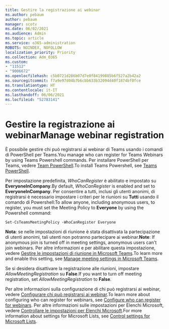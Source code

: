 ```yaml
---
title: Gestire la registrazione ai webinar
ms.author: pebaum
author: pebaum
manager: scotv
ms.date: 06/02/2021
ms.audience: Admin
ms.topic: article
ms.service: o365-administration
ROBOTS: NOINDEX, NOFOLLOW
localization_priority: Priority
ms.collection: Adm_O365
ms.custom:
- "11512"
- "9006672"
ms.openlocfilehash: c5b0721d286b07d7e0f84199885b6f527a2b42a2
ms.sourcegitcommit: f7a9e97d04b7b6cbb633b32094d40f1874bf0fce
ms.translationtype: HT
ms.contentlocale: it-IT
ms.lasthandoff: 06/06/2021
ms.locfileid: "52783141"
---
```

# <a name="manage-webinar-registration"></a><span data-ttu-id="67a79-102">Gestire la registrazione ai webinar</span><span class="sxs-lookup"><span data-stu-id="67a79-102">Manage webinar registration</span></span>

<span data-ttu-id="67a79-103">È possibile gestire chi può registrarsi ai webinar di Teams usando i comandi di PowerShell per Teams.</span><span class="sxs-lookup"><span data-stu-id="67a79-103">You manage who can register for Teams Webinars by using Teams Powershell commands.</span></span> <span data-ttu-id="67a79-104">Per installare PowerShell per Teams, vedere [Team PowerShell](/microsoftteams/teams-powershell-install).</span><span class="sxs-lookup"><span data-stu-id="67a79-104">To install Teams Powershell, see [Teams PowerShell](/microsoftteams/teams-powershell-install).</span></span> 

<span data-ttu-id="67a79-105">Per impostazione predefinita, *WhoCanRegister* è abilitato e impostato su **EveryoneInCompany**.</span><span class="sxs-lookup"><span data-stu-id="67a79-105">By default, *WhoCanRegister* is enabled and set to **EveryoneInCompany**.</span></span> <span data-ttu-id="67a79-106">Per consentire a tutti, inclusi gli utenti anonimi, di registrarsi è necessario impostare i criteri per le riunioni su **Tutti** usando il comando di Powershell:</span><span class="sxs-lookup"><span data-stu-id="67a79-106">To allow anyone, including anonymous users, to register, you must set the Meeting Policy to **Everyone** by using the Powershell command:</span></span>

`Set-CsTeamsMeetingPolicy -WhoCanRegister Everyone`

<span data-ttu-id="67a79-107">**Nota**: se nelle impostazioni di riunione è stata disattivata la partecipazione di utenti anonimi, tali utenti non potranno partecipare ai webinar.</span><span class="sxs-lookup"><span data-stu-id="67a79-107">**Note**: If anonymous join is turned off in meeting settings, anonymous users can't join webinars.</span></span> <span data-ttu-id="67a79-108">Per altre informazioni e per abilitare questa impostazione, vedere [Gestire le impostazioni di riunione in Microsoft Teams](/microsoftteams/meeting-settings-in-teams).</span><span class="sxs-lookup"><span data-stu-id="67a79-108">To learn more and enable this setting, see [Manage meeting settings in Microsoft Teams](/microsoftteams/meeting-settings-in-teams).</span></span>

<span data-ttu-id="67a79-109">Se si desidera disattivare la registrazione alle riunioni, impostare *AllowMeetingRegistration* su **False**.</span><span class="sxs-lookup"><span data-stu-id="67a79-109">If you want to turn off meeting registration, set *AllowMeetingRegistration* to **False**.</span></span>

<span data-ttu-id="67a79-110">Per altre informazioni sulla configurazione di chi può registrarsi ai webinar, vedere [Configurare chi può registrarsi ai webinar](/microsoftteams/set-up-webinars?source=docs#configure-who-can-register-for-webinars).</span><span class="sxs-lookup"><span data-stu-id="67a79-110">To learn more about configuring who can register for webinars, see [Configure who can register for webinars](/microsoftteams/set-up-webinars?source=docs#configure-who-can-register-for-webinars).</span></span> <span data-ttu-id="67a79-111">Per altre informazioni sulle impostazioni per Elenchi Microsoft, vedere [Controllare le impostazioni per Elenchi Microsoft](/sharepoint/control-lists).</span><span class="sxs-lookup"><span data-stu-id="67a79-111">For more information about settings for Microsoft Lists, see [Control settings for Microsoft Lists](/sharepoint/control-lists).</span></span>
